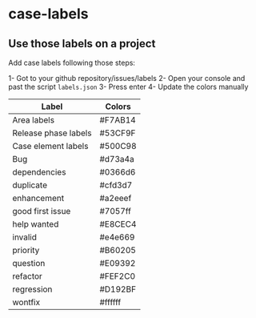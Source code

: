 # case-labels

## Use those labels on a project

Add case labels following those steps:

1- Got to your github repository/issues/labels
2- Open your console and past the script `labels.json`
3- Press enter
4- Update the colors manually

| Label | Colors |
|-------|--------|
| Area labels | #F7AB14 |
| Release phase labels | #53CF9F |
| Case element labels |#500C98 |
| Bug | #d73a4a |
| dependencies | #0366d6 |
| duplicate | #cfd3d7 |
| enhancement | #a2eeef |
| good first issue | #7057ff |
| help wanted | #E8CEC4 |
| invalid | #e4e669 |
| priority | #B60205 |
| question | #E09392 |
| refactor | #FEF2C0 |
| regression | #D192BF |
| wontfix | #ffffff |
